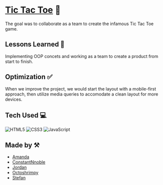 # <a target="_blank" href="">Tic Tac Toe</a> 👾

The goal was to collaborate as a team to create the infamous Tic Tac Toe game.

## Lessons Learned 💭
Implementing OOP concets and working as a team to create a product from start to finish.

## Optimization ✅
When we improve the project, we would start the layout with a mobile-first approach, then utilize media queries to accomodate a clean layout for more devices. 

## Tech Used 💻

![HTML5](https://img.shields.io/badge/html5-%23E34F26.svg?style=for-the-badge&logo=html5&logoColor=white)
![CSS3](https://img.shields.io/badge/css3-%231572B6.svg?style=for-the-badge&logo=css3&logoColor=white)
![JavaScript](https://img.shields.io/badge/javascript-%23323330.svg?style=for-the-badge&logo=javascript&logoColor=%23F7DF1E)

## Made by ⚒️
- [Amanda](https://twitter.com/abgutmann)
- [ConstantNnoble](https://github.com/Knoble-Solutions)
- [Jordan](https://twitter.com/jordanvelos)
- [Octoshrimpy](https://github.com/octoshrimpy)
- [Stefan](https://twitter.com/codewithfan)
